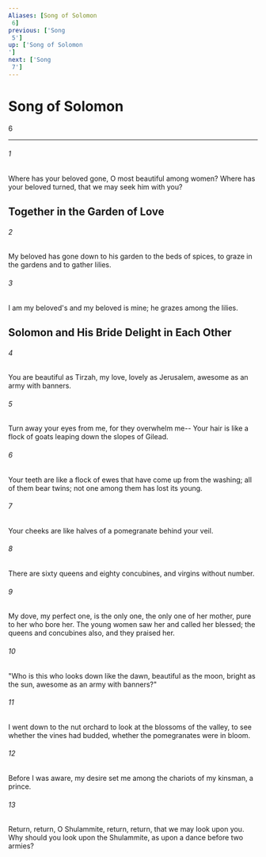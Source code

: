 ```yaml
---
Aliases: [Song of Solomon 6]
previous: ['Song 5']
up: ['Song of Solomon']
next: ['Song 7']
---
```

# Song of Solomon 6

***
 

###### 1 
Where has your beloved gone,  O most beautiful among women?  Where has your beloved turned,  that we may seek him with you?  ## Together in the Garden of Love  

###### 2 
My beloved has gone down to his garden  to the beds of spices,  to graze in the gardens  and to gather lilies.   

###### 3 
I am my beloved's and my beloved is mine;  he grazes among the lilies.  ## Solomon and His Bride Delight in Each Other  

###### 4 
You are beautiful as Tirzah, my love,  lovely as Jerusalem,  awesome as an army with banners.   

###### 5 
Turn away your eyes from me,  for they overwhelm me--  Your hair is like a flock of goats  leaping down the slopes of Gilead.   

###### 6 
Your teeth are like a flock of ewes  that have come up from the washing;  all of them bear twins;  not one among them has lost its young.   

###### 7 
Your cheeks are like halves of a pomegranate  behind your veil.   

###### 8 
There are sixty queens and eighty concubines,  and virgins without number.   

###### 9 
My dove, my perfect one, is the only one,  the only one of her mother,  pure to her who bore her.  The young women saw her and called her blessed;  the queens and concubines also, and they praised her.  

###### 10 
"Who is this who looks down like the dawn,  beautiful as the moon, bright as the sun,  awesome as an army with banners?"  

###### 11 
I went down to the nut orchard  to look at the blossoms of the valley,  to see whether the vines had budded,  whether the pomegranates were in bloom.   

###### 12 
Before I was aware, my desire set me  among the chariots of my kinsman, a prince.  

###### 13 
Return, return, O Shulammite,  return, return, that we may look upon you. Why should you look upon the Shulammite,  as upon a dance before two armies?

